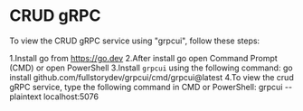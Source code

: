 # CRUD gRPC
To view the CRUD gRPC service using "grpcui", follow these steps:

1.Install go from https://go.dev 
2.After install go open Command Prompt (CMD)  or open PowerShell
3.Install `grpcui` using the following command: go install github.com/fullstorydev/grpcui/cmd/grpcui@latest
4.To view the crud gRPC service, type the following command in CMD or PowerShell: grpcui --plaintext localhost:5076
